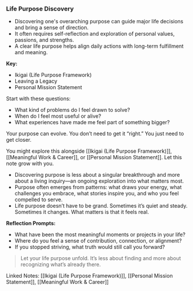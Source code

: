### Life Purpose Discovery

- Discovering one's overarching purpose can guide major life decisions and bring a sense of direction.
- It often requires self-reflection and exploration of personal values, passions, and strengths.
- A clear life purpose helps align daily actions with long-term fulfillment and meaning.

**Key:**
- Ikigai (Life Purpose Framework)
- Leaving a Legacy
- Personal Mission Statement


Start with these questions:
- What kind of problems do I feel drawn to solve?
- When do I feel most useful or alive?
- What experiences have made me feel part of something bigger?

Your purpose can evolve. You don’t need to get it “right.” You just need to get closer.

You might explore this alongside [[Ikigai (Life Purpose Framework)]], [[Meaningful Work & Career]], or [[Personal Mission Statement]]. Let this note grow with you.


- Discovering purpose is less about a singular breakthrough and more about a living inquiry—an ongoing exploration into what matters most.
- Purpose often emerges from patterns: what draws your energy, what challenges you embrace, what stories inspire you, and who you feel compelled to serve.
- Life purpose doesn’t have to be grand. Sometimes it’s quiet and steady. Sometimes it changes. What matters is that it feels real.

**Reflection Prompts:**
- What have been the most meaningful moments or projects in your life?
- Where do you feel a sense of contribution, connection, or alignment?
- If you stopped striving, what truth would still call you forward?

> Let your life purpose unfold. It’s less about finding and more about recognizing what’s already there.

Linked Notes: [[Ikigai (Life Purpose Framework)]], [[Personal Mission Statement]], [[Meaningful Work & Career]]